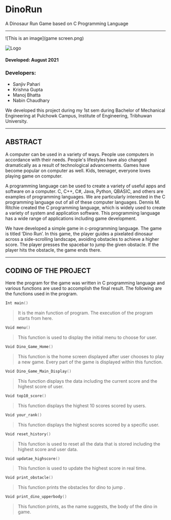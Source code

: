 # DinoRun

A Dinosaur Run Game based on C Programming Language

*********************************************************

![This is an image](game screen.png)

![Logo](https://dev-to-uploads.s3.amazonaws.com/uploads/articles/th5xamgrr6se0x5ro4g6.png)



#### Developed: August 2021

### Developers:

- Sanjiv Pahari
- Krishna Gupta
- Manoj Bhatta
- Nabin Chaudhary

We developed this project during my 1st sem during Bachelor of Mechanical Engineering at Pulchowk Campus, Institute of Engineering, Tribhuwan University.



*********************************************************

## ABSTRACT

A computer can be used in a variety of ways. People use computers in accordance
with their needs. People's lifestyles have also changed dramatically as a result of
technological advancements. Games have become popular on computer as well. Kids,
teenager, everyone loves playing game on computer.

A programming language can be used to create a variety of useful apps and
software on a computer. C, C++, C#, Java, Python, QBASIC, and others are examples of
programming languages. We are particularly interested in the C programming language
out of all of these computer languages. Dennis M. Ritchie created the C programming
language, which is widely used to create a variety of system and application software.
This programming language has a wide range of applications including game
development.

We have developed a simple game in c-programming language. The game is titled
‘Dino Run’. In this game, the player guides a pixelated dinosaur across a side-scrolling
landscape, avoiding obstacles to achieve a higher score. The player presses the spacebar
to jump the given obstacle. If the player hits the obstacle, the game ends there.


*********************************************************

## CODING OF THE PROJECT

Here the program for the game was written in C programming language and various
functions are used to accomplish the final result. The following are the functions used in
the program.

```c
Int main()
```
>It is the main function of program. The execution of the program starts from here.

```c
Void menu()
```
>This function is used to display the initial menu to choose for user.


```c
Void Dino_Game_Home()
```
>This function is the home screen displayed after user chooses to play a new game.
Every part of the game is displayed within this function.

```c
Void Dino_Game_Main_Display()
```
>This function displays the data including the current score and the highest score of
user.

```c
Void top10_score()
```
>This function displays the highest 10 scores scored by users.

```c
Void your_rank()
```
>This function displays the highest scores scored by a specific user.

```c
Void reset_history()
```
>This function is used to reset all the data that is stored including the highest score
and user data.

```c
Void updatae_highscore()
```
>This function is used to update the highest score in real time.

```c
Void print_obstacle()
```
>This function prints the obstacles for dino to jump .

```c
Void print_dino_upperbody()
```
>This function prints, as the name suggests, the body of the dino in game.

